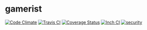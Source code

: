gamerist
========

[![Code Climate](https://codeclimate.com/github/gert7/gamerist.png)](https://codeclimate.com/github/gert7/gamerist)
[![Travis CI](https://travis-ci.org/gert7/gamerist.png?branch=master)](https://travis-ci.org/gert7/gamerist)
[![Coverage Status](https://coveralls.io/repos/gert7/gamerist/badge.png?branch=master)](https://coveralls.io/r/gert7/gamerist?branch=master)
[![Inch CI](https://inch-ci.org/github/gert7/gamerist.svg?branch=master)](https://inch-ci.org/github/gert7/gamerist)
[![security](https://hakiri.io/github/gert7/gamerist/master.svg)](https://hakiri.io/github/gert7/gamerist/master)

